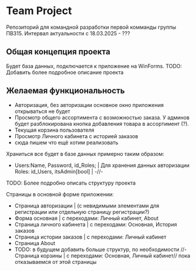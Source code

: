 # Team Project
Репозиторий для командной разработки первой комманды группы ПВ315.
Интервал актуальности с 18.03.2025 - ???

## Общая концепция проекта
Будет база данных, подключается к приложение на WinForms.
TODO: Добавить более подробное описание проекта

## Желаемая функциональность
- Авторизация, без авторизации основное окно приложения открываться не будет
- Просмотр общего ассортимента с возможностью заказа. У админов будет разблокирована кнопка добавления товара в ассортимент (?).
- Текущая корзина пользователя
- Просмотр Личного кабинета с историей заказов
- сюда пишем что ещё хотим реализовать

Храниться все будет в базе данных примерно таким образом:
- Users:Name, Password, id_Roles; | Для хранения данных авторизации
    Roles: id_Users, itsAdmin[bool] | -//-

TODO: Более подробно описать структуру проекта

Страницы в основной форме приложении:
- Страница авторизации              | (с невидимыми элементами для регистрации или отдельную страницу регистрации?)
- Форма основная                    | с переходами: Личный кабинет, About
- Страница личного кабинета         | с переходами: Основная, История заказов
- Страница истории заказов          | с переходами: Личный кабинет
- Страница About
- TODO: в будущем добавить больше структур, по необходимости
//- Страница корзины                | с переходами: Основная, Личный кабинет// пока отказываемся от этой страницы



